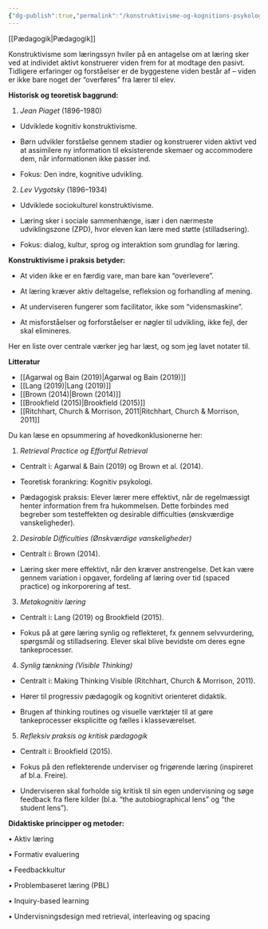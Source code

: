 ```yaml
---
{"dg-publish":true,"permalink":"/konstruktivisme-og-kognitions-psykologi/","created":"2025-04-17T15:13:22.000+02:00","updated":"2025-04-17T15:35:04.760+02:00"}
---
```


[[Pædagogik\|Pædagogik]]

Konstruktivisme som læringssyn hviler på en antagelse om at læring sker ved at individet aktivt konstruerer viden frem for at modtage den pasivt. Tidligere erfaringer og forståelser er de byggestene viden består af – viden er ikke bare noget der  “overføres” fra lærer til elev.

**Historisk og teoretisk baggrund:**

1. *Jean Piaget* (1896–1980)

- Udviklede kognitiv konstruktivisme.

- Børn udvikler forståelse gennem stadier og konstruerer viden aktivt ved at assimilere ny information til eksisterende skemaer og accommodere dem, når informationen ikke passer ind.

- Fokus: Den indre, kognitive udvikling.

2. *Lev Vygotsky* (1896–1934)

  - Udviklede sociokulturel konstruktivisme.

- Læring sker i sociale sammenhænge, især i den nærmeste udviklingszone (ZPD), hvor eleven kan lære med støtte (stilladsering).

- Fokus: dialog, kultur, sprog og interaktion som grundlag for læring.

  
**Konstruktivisme i praksis betyder:**

- At viden ikke er en færdig vare, man bare kan “overlevere”.

- At læring kræver aktiv deltagelse, refleksion og forhandling af mening.

- At underviseren fungerer som facilitator, ikke som “vidensmaskine”.

- At misforståelser og forforståelser er nøgler til udvikling, ikke fejl, der skal elimineres.


Her en liste over centrale værker jeg har læst, og som jeg lavet notater til.

**Litteratur** 
- [[Agarwal og Bain (2019)\|Agarwal og Bain (2019)]]
- [[Lang (2019)\|Lang (2019)]]
- [[Brown (2014)\|Brown (2014)]]
- [[Brookfield (2015)\|Brookfield (2015)]]
- [[Ritchhart, Church & Morrison, 2011\|Ritchhart, Church & Morrison, 2011]]

Du kan læse en opsummering af hovedkonklusionerne her:

1. *Retrieval Practice og Effortful Retrieval*

- Centralt i: Agarwal & Bain (2019) og Brown et al. (2014).

- Teoretisk forankring: Kognitiv psykologi.

- Pædagogisk praksis: Elever lærer mere effektivt, når de regelmæssigt henter information frem fra hukommelsen. Dette forbindes med begreber som testeffekten og desirable difficulties (ønskværdige vanskeligheder).

2. *Desirable Difficulties (Ønskværdige vanskeligheder)*

- Centralt i: Brown (2014).

- Læring sker mere effektivt, når den kræver anstrengelse. Det kan være gennem variation i opgaver, fordeling af læring over tid (spaced practice) og inkorporering af test.

3. *Metakognitiv læring*

- Centralt i: Lang (2019) og Brookfield (2015).

- Fokus på at gøre læring synlig og reflekteret, fx gennem selvvurdering, spørgsmål og stilladsering. Elever skal blive bevidste om deres egne tankeprocesser.

4. *Synlig tænkning (Visible Thinking)*

- Centralt i: Making Thinking Visible (Ritchhart, Church & Morrison, 2011).

- Hører til progressiv pædagogik og kognitivt orienteret didaktik.

- Brugen af thinking routines og visuelle værktøjer til at gøre tankeprocesser eksplicitte og fælles i klasseværelset.

5. *Refleksiv praksis og kritisk pædagogik*

- Centralt i: Brookfield (2015).

- Fokus på den reflekterende underviser og frigørende læring (inspireret af bl.a. Freire).

- Underviseren skal forholde sig kritisk til sin egen undervisning og søge feedback fra flere kilder (bl.a. “the autobiographical lens” og “the student lens”).

**Didaktiske principper og metoder:**

• Aktiv læring

• Formativ evaluering

• Feedbackkultur

• Problembaseret læring (PBL)

• Inquiry-based learning

• Undervisningsdesign med retrieval, interleaving og spacing

